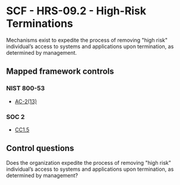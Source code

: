 # SCF - HRS-09.2 - High-Risk Terminations
Mechanisms exist to expedite the process of removing "high risk" individual’s access to systems and applications upon termination, as determined by management.
## Mapped framework controls
### NIST 800-53
- [AC-2(13)](../nist80053/ac-2-13.md)
  
### SOC 2
- [CC1.5](../soc2/cc15.md)
  
## Control questions
Does the organization expedite the process of removing "high risk" individual’s access to systems and applications upon termination, as determined by management?
  